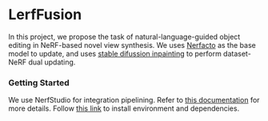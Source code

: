 # LerfFusion 
In this project, we propose the task of natural-language-guided object editing in NeRF-based novel view synthesis. We uses [Nerfacto](https://docs.nerf.studio/en/latest/nerfology/methods/nerfacto.html) as the base model to update, and uses [stable difussion inpainting](https://huggingface.co/runwayml/stable-diffusion-inpainting) to perform dataset-NeRF dual updating.    
### Getting Started  
We use NerfStudio for integration pipelining. Refer to [this documentation](https://docs.nerf.studio/en/latest/developer_guides/new_methods.html) for more details. Follow [this link](https://docs.nerf.studio/en/latest/quickstart/installation.html) to install environment and dependencies. 
